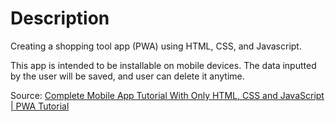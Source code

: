 # Description

Creating a shopping tool app (PWA) using HTML, CSS, and Javascript.

This app is intended to be installable on mobile devices.
The data inputted by the user will be saved, and user can delete it anytime.

Source: <a href="https://youtu.be/c6aGVrjE974" target="_blank">Complete Mobile App Tutorial With Only HTML, CSS and JavaScript | PWA Tutorial</a>